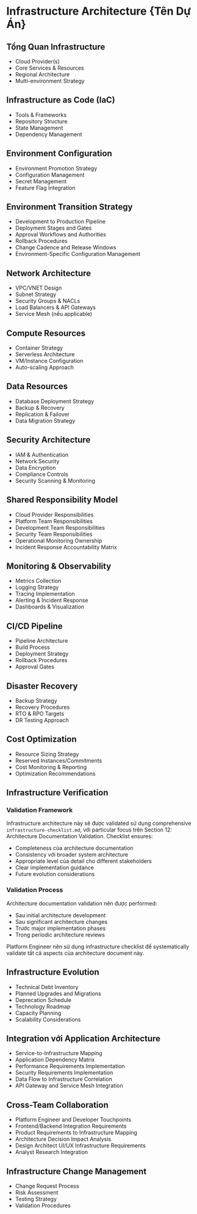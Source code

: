 # Infrastructure Architecture {Tên Dự Án}

## Tổng Quan Infrastructure

- Cloud Provider(s)
- Core Services & Resources
- Regional Architecture
- Multi-environment Strategy

## Infrastructure as Code (IaC)

- Tools & Frameworks
- Repository Structure
- State Management
- Dependency Management

## Environment Configuration

- Environment Promotion Strategy
- Configuration Management
- Secret Management
- Feature Flag Integration

## Environment Transition Strategy

- Development to Production Pipeline
- Deployment Stages and Gates
- Approval Workflows and Authorities
- Rollback Procedures
- Change Cadence and Release Windows
- Environment-Specific Configuration Management

## Network Architecture

- VPC/VNET Design
- Subnet Strategy
- Security Groups & NACLs
- Load Balancers & API Gateways
- Service Mesh (nếu applicable)

## Compute Resources

- Container Strategy
- Serverless Architecture
- VM/Instance Configuration
- Auto-scaling Approach

## Data Resources

- Database Deployment Strategy
- Backup & Recovery
- Replication & Failover
- Data Migration Strategy

## Security Architecture

- IAM & Authentication
- Network Security
- Data Encryption
- Compliance Controls
- Security Scanning & Monitoring

## Shared Responsibility Model

- Cloud Provider Responsibilities
- Platform Team Responsibilities
- Development Team Responsibilities
- Security Team Responsibilities
- Operational Monitoring Ownership
- Incident Response Accountability Matrix

## Monitoring & Observability

- Metrics Collection
- Logging Strategy
- Tracing Implementation
- Alerting & Incident Response
- Dashboards & Visualization

## CI/CD Pipeline

- Pipeline Architecture
- Build Process
- Deployment Strategy
- Rollback Procedures
- Approval Gates

## Disaster Recovery

- Backup Strategy
- Recovery Procedures
- RTO & RPO Targets
- DR Testing Approach

## Cost Optimization

- Resource Sizing Strategy
- Reserved Instances/Commitments
- Cost Monitoring & Reporting
- Optimization Recommendations

## Infrastructure Verification

### Validation Framework

Infrastructure architecture này sẽ được validated sử dụng comprehensive `infrastructure-checklist.md`, với particular focus trên Section 12: Architecture Documentation Validation. Checklist ensures:

- Completeness của architecture documentation
- Consistency với broader system architecture
- Appropriate level của detail cho different stakeholders
- Clear implementation guidance
- Future evolution considerations

### Validation Process

Architecture documentation validation nên được performed:

- Sau initial architecture development
- Sau significant architecture changes
- Trước major implementation phases
- Trong periodic architecture reviews

Platform Engineer nên sử dụng infrastructure checklist để systematically validate tất cả aspects của architecture document này.

## Infrastructure Evolution

- Technical Debt Inventory
- Planned Upgrades and Migrations
- Deprecation Schedule
- Technology Roadmap
- Capacity Planning
- Scalability Considerations

## Integration với Application Architecture

- Service-to-Infrastructure Mapping
- Application Dependency Matrix
- Performance Requirements Implementation
- Security Requirements Implementation
- Data Flow to Infrastructure Correlation
- API Gateway and Service Mesh Integration

## Cross-Team Collaboration

- Platform Engineer and Developer Touchpoints
- Frontend/Backend Integration Requirements
- Product Requirements to Infrastructure Mapping
- Architecture Decision Impact Analysis
- Design Architect UI/UX Infrastructure Requirements
- Analyst Research Integration

## Infrastructure Change Management

- Change Request Process
- Risk Assessment
- Testing Strategy
- Validation Procedures